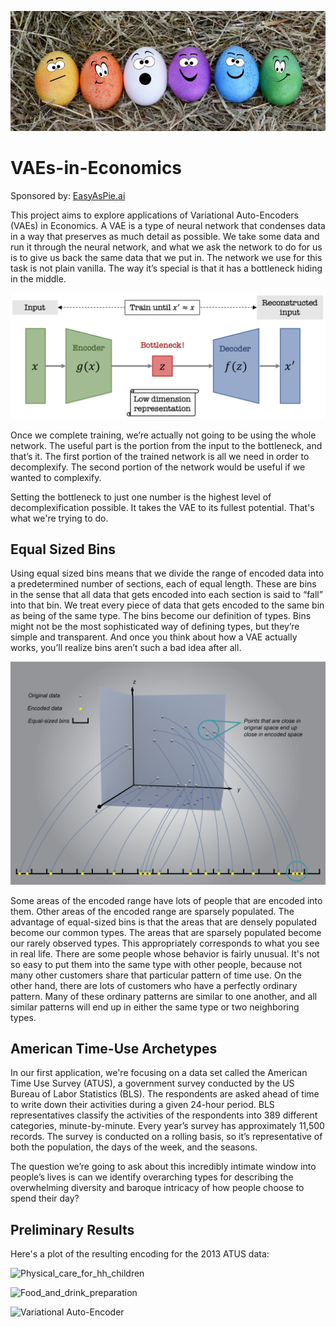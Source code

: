 ![Painted Stones](Resources/PaintedStones.png)

# VAEs-in-Economics
Sponsored by: [EasyAsPie.ai](http://easyaspie.ai/home)

This project aims to explore applications of Variational Auto-Encoders (VAEs) in Economics. A VAE is a type of neural network that condenses data in a way that preserves as much detail as possible. We take some data and run it through the neural network, and what we ask the network to do for us is to give us back the same data that we put in. The network we use for this task is not plain vanilla. The way it’s special is that it has a bottleneck hiding in the middle.

![Variational Auto-Encoder](Resources/VAE.png)

Once we complete training, we’re actually not going to be using the whole network. The useful part is the portion from the input to the bottleneck, and that’s it. The first portion of the trained network is all we need in order to decomplexify. The second portion of the network would be useful if we wanted to complexify.

Setting the bottleneck to just one number is the highest level of decomplexification possible. It takes the VAE to its fullest potential. That's what we're trying to do.

## Equal Sized Bins 

Using equal sized bins means that we divide the range of encoded data into a predetermined number of sections, each of equal length. These are bins in the sense that all data that gets encoded into each section is said to “fall” into that bin. We treat every piece of data that gets encoded to the same bin as being of the same type. The bins become our definition of types. Bins might not be the most sophisticated way of defining types, but they’re simple and transparent. And once you think about how a VAE actually works, you’ll realize bins aren’t such a bad idea after all.

<p align="center">
<img src="Resources/EqualSizedBins.png" width="600">
</p>

Some areas of the encoded range have lots of people that are encoded into them. Other areas of the encoded range are sparsely populated. The advantage of equal-sized bins is that the areas that are densely populated become our common types. The areas that are sparsely populated become our rarely observed types. This appropriately corresponds to what you see in real life. There are some people whose behavior is fairly unusual. It's not so easy to put them into the same type with other people, because not many other customers share that particular pattern of time use. On the other hand, there are lots of customers who have a perfectly ordinary pattern. Many of these ordinary patterns are similar to one another, and all similar patterns will end up in either the same type or two neighboring types.


## American Time-Use Archetypes

In our first application, we're focusing on a data set called the American Time Use Survey (ATUS), a government survey conducted by the US Bureau of Labor Statistics (BLS). The respondents are asked ahead of time to write down their activities during a given 24-hour period. BLS representatives classify the activities of the respondents into 389 different categories, minute-by-minute. Every year’s survey has approximately 11,500 records. The survey is conducted on a rolling basis, so it’s representative of both the population, the days of the week, and the seasons. 

The question we’re going to ask about this incredibly intimate window into people’s lives is can we identify overarching types for describing the overwhelming diversity and baroque intricacy of how people choose to spend their day?

## Preliminary Results 

Here's a plot of the resulting encoding for the 2013 ATUS data:

![Physical_care_for_hh_children](https://github.com/yaniv256/VAEs-in-Economics/blob/master/Resources/Work__main_job_Physical_care_for_hh_children.png?raw=true)

![Food_and_drink_preparation](https://github.com/yaniv256/VAEs-in-Economics/blob/master/Resources/Work__main_job_Food_and_drink_preparation_.png?raw=true)

![Variational Auto-Encoder](https://github.com/yaniv256/VAEs-in-Economics/blob/master/Resources/type_plot.png?raw=true)
